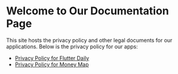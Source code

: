 # Welcome to Our Documentation Page

This site hosts the privacy policy and other legal documents for our applications. Below is the privacy policy for our apps:

- [Privacy Policy for Flutter Daily](PRIVACY_POLICY_FLUTTER_DAILY.md)
- [Privacy Policy for Money Map](PRIVACY_POLICY_MONEY_APP.md)
